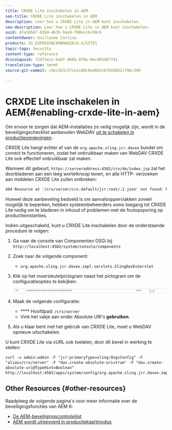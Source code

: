 ```yaml
---
title: CRXDE Lite inschakelen in AEM
seo-title: CRXDE Lite inschakelen in AEM
description: Leer hoe u CRXDE Lite in AEM kunt inschakelen.
seo-description: Leer hoe u CRXDE Lite in AEM kunt inschakelen.
uuid: d7a3db67-6384-463b-9aa9-f08ecc6c99c6
contentOwner: Guillaume Carlino
products: SG_EXPERIENCEMANAGER/6.4/SITES
topic-tags: Security
content-type: reference
discoiquuid: 72df3ece-badf-466b-8f9a-0ec985d87741
translation-type: tm+mt
source-git-commit: cdec5b3c57ce1c80c0ed6b5cb7650b52cf9bc340

---
```



# CRXDE Lite inschakelen in AEM{#enabling-crxde-lite-in-aem}

Om ervoor te zorgen dat AEM-installaties zo veilig mogelijk zijn, wordt in de beveiligingschecklist aanbevolen WebDAV [uit te schakelen in productieomgevingen](/help/sites-administering/security-checklist.md#disable-webdav) .

CRXDE Lite hangt echter af van de `org.apache.sling.jcr.davex` bundel om correct te functioneren, zodat het onbruikbaar maken van WebDAV CRXDE Lite ook effectief onbruikbaar zal maken.

Wanneer dit gebeurt, `https://serveraddress:4502/crx/de/index.jsp` zal het doorbladeren aan een leeg wortelknoop tonen, en alle HTTP- verzoeken aan middelen CRXDE Lite zullen ontbreken:

```xml
404 Resource at '/crx/server/crx.default/jcr:root/.1.json' not found: No resource found
```

Hoewel deze aanbeveling bedoeld is om aanvalsoppervlakken zoveel mogelijk te beperken, hebben systeembeheerders soms toegang tot CRXDE Lite nodig om te bladeren in inhoud of problemen met de foutopsporing op productieinstanties.

Indien uitgeschakeld, kunt u CRXDE Lite inschakelen door de onderstaande procedure te volgen:

1. Ga naar de console van Componenten OSGi bij `http://localhost:4502/system/console/components`
1. Zoek naar de volgende component:

   * `org.apache.sling.jcr.davex.impl.servlets.SlingDavExServlet`

1. Klik op het moersleutelpictogram naast het pictogram om de configuratieopties te bekijken:

   ![chlimage_1-80](assets/chlimage_1-80.png)

1. Maak de volgende configuratie:

   * **** Hoofdpad: `/crx/server`
   * Vink het vakje aan onder Absolute URI&#39;s **gebruiken**.

1. Als u klaar bent met het gebruik van CRXDE Lite, moet u WebDAV opnieuw uitschakelen.

U kunt CRXDE Lite via cURL ook toelaten, door dit bevel in werking te stellen:

```shell
curl -u admin:admin -F "jcr:primaryType=sling:OsgiConfig" -F "alias=/crx/server" -F "dav.create-absolute-uri=true" -F "dav.create-absolute-uri@TypeHint=Boolean" http://localhost:4502/apps/system/config/org.apache.sling.jcr.davex.impl.servlets.SlingDavExServlet
```

## Other Resources {#other-resources}

Raadpleeg de volgende pagina&#39;s voor meer informatie over de beveiligingsfuncties van AEM 6:

* [De AEM-beveiligingscontrolelijst](/help/sites-administering/security-checklist.md)
* [AEM wordt uitgevoerd in productiekaartmodus](/help/sites-administering/production-ready.md)

